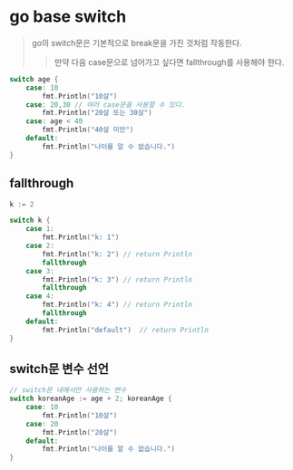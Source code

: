 # go base switch

> go의 switch문은 기본적으로 break문을 가진 것처럼 작동한다.
>
> > 만약 다음 case문으로 넘어가고 싶다면 fallthrough를 사용해야 한다.

```go
switch age {
    case: 10
        fmt.Println("10살")
    case: 20,30 // 여러 case문을 사용할 수 있다.
        fmt.Println("20살 또는 30살")
    case: age < 40
        fmt.Println("40살 미만")
    default:
        fmt.Println("나이를 알 수 없습니다.")
}
```

## fallthrough

```go
k := 2

switch k {
	case 1:
		fmt.Println("k: 1")
	case 2:
		fmt.Println("k: 2")	// return Println
		fallthrough
	case 3:
		fmt.Println("k: 3")	// return Println
		fallthrough
	case 4:
		fmt.Println("k: 4")	// return Println
		fallthrough
	default:
		fmt.Println("default")	// return Println
}
```

## switch문 변수 선언

```go
// switch문 내에서만 사용하는 변수
switch koreanAge := age + 2; koreanAge {
    case: 10
        fmt.Println("10살")
    case: 20
        fmt.Println("20살")
    default:
        fmt.Println("나이를 알 수 없습니다.")
}
```
